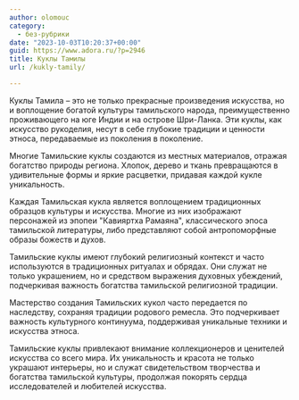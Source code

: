 ```yaml
---
author: olomouc
category:
  - без-рубрики
date: "2023-10-03T10:20:37+00:00"
guid: https://www.adora.ru/?p=2946
title: Куклы Тамилы
url: /kukly-tamily/

---
```

Куклы Тамила – это не только прекрасные произведения искусства, но и воплощение богатой культуры тамильского народа, преимущественно проживающего на юге Индии и на острове Шри-Ланка. Эти куклы, как искусство рукоделия, несут в себе глубокие традиции и ценности этноса, передаваемые из поколения в поколение.

Многие Тамильские куклы создаются из местных материалов, отражая богатство природы региона. Хлопок, дерево и ткань превращаются в удивительные формы и яркие расцветки, придавая каждой кукле уникальность.

Каждая Тамильская кукла является воплощением традиционных образцов культуры и искусства. Многие из них изображают персонажей из эпопеи "Кавияртха Рамаяна", классического эпоса тамильской литературы, либо представляют собой антропоморфные образы божеств и духов.

Тамильские куклы имеют глубокий религиозный контекст и часто используются в традиционных ритуалах и обрядах. Они служат не только украшением, но и средством выражения духовных убеждений, подчеркивая важность богатства тамильской религиозной традиции.

Мастерство создания Тамильских кукол часто передается по наследству, сохраняя традиции родового ремесла. Это подчеркивает важность культурного континуума, поддерживая уникальные техники и искусства этноса.

Тамильские куклы привлекают внимание коллекционеров и ценителей искусства со всего мира. Их уникальность и красота не только украшают интерьеры, но и служат свидетельством творчества и богатства тамильской культуры, продолжая покорять сердца исследователей и любителей искусства.

